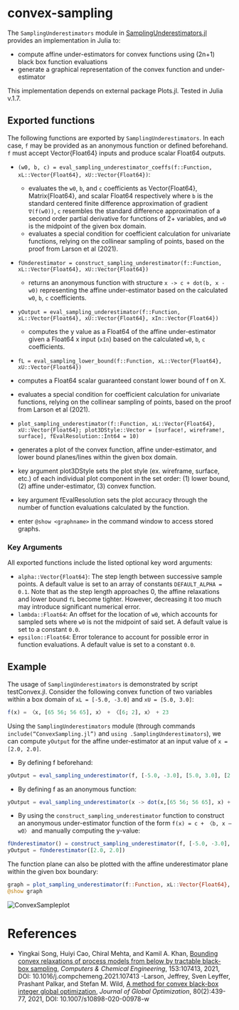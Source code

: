 # convex-sampling

The `SamplingUnderestimators` module in [SamplingUnderestimators.jl](src/SamplingUnderestimators.jl) provides an implementation in Julia to:

- compute affine under-estimators for convex functions using (2n+1) black box function evaluations
- generate a graphical representation of the convex function and under-estimator

This implementation depends on external package Plots.jl. Tested in Julia v.1.7.

## Exported functions

The following functions are exported by `SamplingUnderestimators`. In each case, `f` may be provided as an anonymous function or defined beforehand. `f` must accept Vector{Float64} inputs and produce scalar Float64 outputs.

- `(w0, b, c) = eval_sampling_underestimator_coeffs(f::Function, xL::Vector{Float64}, xU::Vector{Float64})`:
  - evaluates the `w0`, `b`, and `c` coefficients as Vector{Float64}, Matrix{Float64}, and scalar Float64 respectively where  `b` is the standard centered finite difference approximation of gradient `∇(f(w0))`, `c` resembles the standard difference approximation of a second order partial derivative for functions of 2+ variables, and `w0` is the midpoint of the given box domain.
  - evaluates a special condition for coefficient calculation for univariate functions, relying on the collinear sampling of points, based on the proof from Larson et al (2021).

- `fUnderestimator = construct_sampling_underestimator(f::Function, xL::Vector{Float64}, xU::Vector{Float64})`
  - returns an anonymous function with structure `x -> c + dot(b, x - w0)` representing the affine under-estimator based on the calculated `w0`, `b`, `c` coefficients.

- `yOutput = eval_sampling_underestimator(f::Function, xL::Vector{Float64}, xU::Vector{Float64}, xIn::Vector{Float64})`
  - computes the y value as a Float64 of the affine under-estimator given a Float64 x input (`xIn`) based on the calculated `w0`, `b`, `c` coefficients.

-  `fL = eval_sampling_lower_bound(f::Function, xL::Vector{Float64}, xU::Vector{Float64})`
  - computes a Float64 scalar guaranteed constant lower bound of f on X.
  - evaluates a special condition for coefficient calculation for univariate functions, relying on the collinear sampling of points, based on the proof from Larson et al (2021).

-  `plot_sampling_underestimator(f::Function, xL::Vector{Float64}, xU::Vector{Float64}; plot3DStyle::Vector = [surface!, wireframe!, surface], fEvalResolution::Int64 = 10)`
  - generates a plot of the convex function, affine under-estimator, and lower bound planes/lines within the given box domain.
  - key argument plot3DStyle sets the plot style (ex. wireframe, surface, etc.) of each individual plot component in the set order: (1) lower bound, (2) affine under-estimator, (3) convex function.
  - key argument fEvalResolution sets the plot accuracy through the number of function evaluations calculated by the function.
  - enter `@show <graphname>` in the command window to access stored graphs.

### Key Arguments

All exported functions include the listed optional key word arguments:
- `alpha::Vector{Float64}`: The step length between successive sample points. A default value is set to an array of constants `DEFAULT_ALPHA = 0.1`. Note that as the step length approaches 0, the affine relaxations and lower bound `fL` become tighter. However, decreasing it too much may introduce significant numerical error.
- `lambda::Float64`: An offset for the location of `w0`, which accounts for sampled sets where `w0` is not the midpoint of said set. A default value is set to a constant `0.0`.
- `epsilon::Float64`: Error tolerance to account for possible error in function evaluations. A default value is set to a constant `0.0`.

## Example

The usage of `SamplingUnderestimators` is demonstrated by script testConvex.jl.
Consider the following convex function of two variables within a box domain of `xL = [-5.0, -3.0]` and `xU = [5.0, 3.0]`:

```Julia
f(x) = 〈x, [65 56; 56 65], x〉 + 〈[6; 2], x〉 + 23

```
Using the `SamplingUnderestimators` module (through commands `include(“ConvexSampling.jl”)` and `using .SamplingUnderestimators`), we can compute `yOutput` for the affine under-estimator at an input value of `x = [2.0, 2.0]`.
- By defining f beforehand:
```Julia
yOutput = eval_sampling_underestimator(f, [-5.0, -3.0], [5.0, 3.0], [2.0, 2.0])
```

- By defining f as an anonymous function:
```Julia
yOutput = eval_sampling_underestimator(x -> dot(x,[65 56; 56 65], x) + dot([6;2], x) + 23, [-5.0, -3.0], [5.0, 3.0], [2.0, 2.0])
```

- By using the `construct_sampling_underestimator` function to construct an anonymous under-estimator function of the form `f(x) = c + 〈b, x – w0〉` and manually computing the y-value:
```Julia
fUnderestimator() = construct_sampling_underestimator(f, [-5.0, -3.0], [5.0, 3.0])
yOutput = fUnderestimator([2.0, 2.0])
```

The function plane can also be plotted with the affine underestimator plane within the given box boundary:
 ```Julia
graph = plot_sampling_underestimator(f::Function, xL::Vector{Float64}, xU::Vector{Float64})
@show graph
 ```

![ConvexSampleplot](https://user-images.githubusercontent.com/104848815/173203263-26bdc553-c1b5-496a-913f-eeb0553461d7.png)

# References

- Yingkai Song, Huiyi Cao, Chiral Mehta, and Kamil A. Khan, [Bounding convex relaxations of process models from below by tractable black-box sampling]( https://doi.org/10.1016/j.compchemeng.2021.107413), _Computers & Chemical Engineering_, 153:107413, 2021, DOI: 10.1016/j.compchemeng.2021.107413
-Larson, Jeffrey, Sven Leyffer, Prashant Palkar, and Stefan M. Wild, [A method for convex black-box integer global optimization]( https://link.springer.com/article/10.1007/s10898-020-00978-w), _Journal of Global Optimization_, 80(2):439-77, 2021, DOI: 10.1007/s10898-020-00978-w
